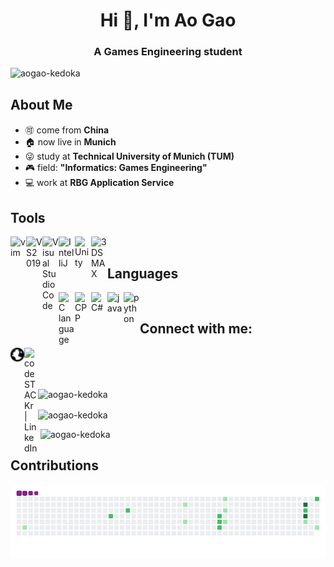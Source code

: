 <h1 align="center">Hi 👋, I'm Ao Gao</h1>
<h3 align="center">A Games Engineering student</h3>


<p align="left"> <img src="https://komarev.com/ghpvc/?username=aogao-kedoka&label=Profile%20views&color=0e75b6&style=flat" alt="aogao-kedoka" /> </p>

## About Me
- 🉑 come from **China**
- 🏠 now live in **Munich**
- 😜 study at **Technical University of Munich (TUM)**
- 🎮 field: **"Informatics: Games Engineering"**
- 💻 work at **RBG Application Service**




## Tools
<img align = "left" alt = "vim" width = "25px" src = "https://user-images.githubusercontent.com/8083855/30329899-bffb884c-97e4-11e7-8b93-f8e4bed7338a.png">
<img align = "left" alt = "VS2019" width = "26px" src = "https://img.icons8.com/color/452/visual-studio-2019.png">
<img align = "left" alt = "Visual Studio Code" width = "26px" src = "https://cdn.icon-icons.com/icons2/2107/PNG/512/file_type_vscode_icon_130084.png">
<img align = "left" alt = "IntelliJ" width = "26px" src = "https://upload.wikimedia.org/wikipedia/commons/thumb/9/9c/IntelliJ_IDEA_Icon.svg/2048px-IntelliJ_IDEA_Icon.svg.png">
<img align = "left" alt = "Unity" width = "26px" src = "https://icon-library.com/images/unity-icon/unity-icon-1.jpg">
<img align = "left" alt = "3DSMAX" width = "26px" src = "https://img.icons8.com/color/480/autodesk-3ds-max.png">  

<br />

## Languages
 <img align = "left" alt = "C language" width = "26px" src = "https://www.pngkit.com/png/full/101-1010012_c-programming-icon-c-programming-language-logo.png">
 <img align = "left" alt = "CPP" width = "26px" src = "https://user-images.githubusercontent.com/42747200/46140125-da084900-c26d-11e8-8ea7-c45ae6306309.png">
 <img align = "left" alt = "C#" width = "26px" src = "https://static-00.iconduck.com/assets.00/c-sharp-c-icon-456x512-9sej0lrz.png">
 <img align = "left" alt = "java" width = "26px" src = "https://cdn-icons-png.flaticon.com/512/226/226777.png">
 <img align = "left" alt = "python" width = "26px" src = "https://cdn3.iconfinder.com/data/icons/logos-and-brands-adobe/512/267_Python-512.png">  
 
 <br />
 
## Connect with me:
[<img align="left" alt="codeSTACKr.com" width="22px" src="https://raw.githubusercontent.com/iconic/open-iconic/master/svg/globe.svg" />][website]
[<img align="left" alt="codeSTACKr | LinkedIn" width="22px" src="https://cdn.jsdelivr.net/npm/simple-icons@v3/icons/linkedin.svg" />][linkedin]

[website]: http://home.in.tum.de/~gaoa/
[linkedin]: https://www.linkedin.com/in/ao-gao-0a4b82209/  

<br />
<br />
<br />

<p><img align="center" src="https://github-readme-stats.vercel.app/api/top-langs?username=aogao-kedoka&show_icons=true&locale=en&layout=compact" alt="aogao-kedoka" /></p>
<p><img align="center" src="https://github-readme-stats.vercel.app/api/top-langs?username=aogao-kedoka&show_icons=true&locale=en&layout=compact" alt="aogao-kedoka" /></p>
<p>&nbsp;<img src="https://github-readme-stats.vercel.app/api?username=aogao-kedoka&show_icons=true&locale=en" alt="aogao-kedoka" /></p>

 ## Contributions
 ![snake gif](https://github.com/AoGao-Kedoka/AoGao-Kedoka/blob/output/github-contribution-grid-snake.gif)



